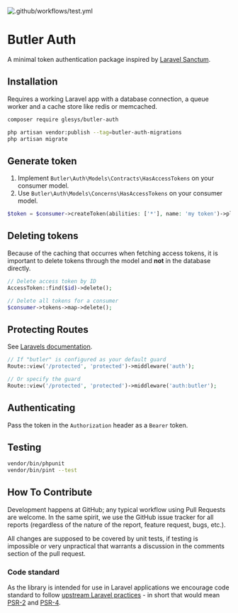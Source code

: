 ![.github/workflows/test.yml](https://github.com/glesys/butler-auth/workflows/.github/workflows/test.yml/badge.svg)


# Butler Auth

A minimal token authentication package inspired by [Laravel Sanctum](https://laravel.com/docs/8.x/sanctum).

## Installation

Requires a working Laravel app with a database connection, a queue worker and a cache store like redis or memcached.

```sh
composer require glesys/butler-auth

php artisan vendor:publish --tag=butler-auth-migrations
php artisan migrate
```

## Generate token

1. Implement `Butler\Auth\Models\Contracts\HasAccessTokens` on your consumer model.
2. Use `Butler\Auth\Models\Concerns\HasAccessTokens` on your consumer model.

```php
$token = $consumer->createToken(abilities: ['*'], name: 'my token')->plainTextToken;
```

## Deleting tokens

Because of the caching that occurres when fetching access tokens, it is important
to delete tokens through the model and **not** in the database directly.

```php
// Delete access token by ID
AccessToken::find($id)->delete();

// Delete all tokens for a consumer
$consumer->tokens->map->delete();
```

## Protecting Routes

See [Laravels documentation](https://laravel.com/docs/8.x/authentication#protecting-routes).

```php
// If "butler" is configured as your default guard
Route::view('/protected', 'protected')->middleware('auth');

// Or specify the guard
Route::view('/protected', 'protected')->middleware('auth:butler');
```

## Authenticating

Pass the token in the `Authorization` header as a `Bearer` token.

## Testing

```sh
vendor/bin/phpunit
vendor/bin/pint --test
```

## How To Contribute

Development happens at GitHub; any typical workflow using Pull Requests are welcome. In the same spirit, we use the GitHub issue tracker for all reports (regardless of the nature of the report, feature request, bugs, etc.).

All changes are supposed to be covered by unit tests, if testing is impossible or very unpractical that warrants a discussion in the comments section of the pull request.

### Code standard

As the library is intended for use in Laravel applications we encourage code standard to follow [upstream Laravel practices](https://laravel.com/docs/master/contributions#coding-style) - in short that would mean [PSR-2](https://github.com/php-fig/fig-standards/blob/master/accepted/PSR-2-coding-style-guide.md) and [PSR-4](https://github.com/php-fig/fig-standards/blob/master/accepted/PSR-4-autoloader.md).
